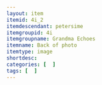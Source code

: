 ```yaml
---
layout: item
itemid: 4i_2
itemdescendant: petersime
itemgroupid: 4i
itemgroupname: Grandma Echoes
itemname: Back of photo
itemtype: image
shortdesc: 
categories: [  ]
tags: [  ]
---
```







